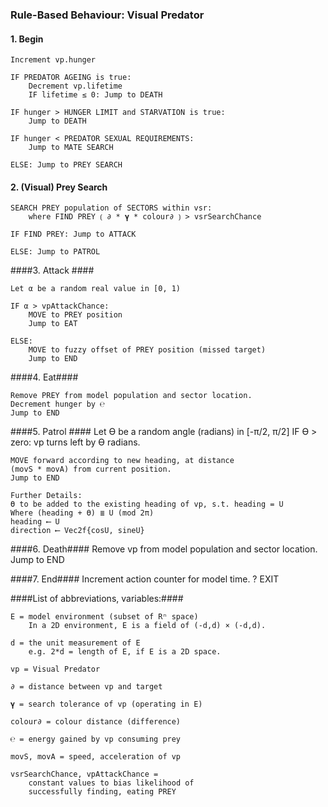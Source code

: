 
### Rule-Based Behaviour: Visual Predator ###

#### 1. Begin ####
	Increment vp.hunger
	
	IF PREDATOR AGEING is true:
		Decrement vp.lifetime
		IF lifetime ≤ 0: Jump to DEATH
	
	IF hunger > HUNGER LIMIT and STARVATION is true:
		Jump to DEATH
	
	IF hunger < PREDATOR SEXUAL REQUIREMENTS:
		Jump to MATE SEARCH
	
	ELSE: Jump to PREY SEARCH
	
#### 2. (Visual) Prey Search ####
	SEARCH PREY population of SECTORS within vsr:
		where FIND PREY ⟮ ∂ * 𝛄 * colour∂ ⟯ > vsrSearchChance
	
	IF FIND PREY: Jump to ATTACK
	
	ELSE: Jump to PATROL
	
####3. Attack ####
	
	Let α be a random real value in [0, 1)
	
	IF α > vpAttackChance: 
		MOVE to PREY position
		Jump to EAT
	
	ELSE: 
		MOVE to fuzzy offset of PREY position (missed target)
		Jump to END

####4.  Eat####

	Remove PREY from model population and sector location.
	Decrement hunger by ℮
	Jump to END

####5. Patrol ####
	Let ϴ be a random angle (radians) in [-π/2, π/2] 
	IF ϴ > zero: vp turns left by ϴ radians.

	MOVE forward according to new heading, at distance 
	(movS * movA) from current position.
	Jump to END

	Further Details:
	ϴ to be added to the existing heading of vp, s.t. heading = U 
	Where (heading + ϴ) ≣ U (mod 2π)
	heading ⟵ U
	direction ⟵ Vec2f{cosU, sineU}

####6. Death####
	Remove vp from model population and sector location.
	Jump to END

####7. End####
	Increment action counter for model time.
	?
	EXIT
	
####List of abbreviations,  variables:####

	E = model environment (subset of Rⁿ space)
		In a 2D environment, E is a field of (-d,d) × (-d,d).
		
	d = the unit measurement of E
		e.g. 2*d = length of E, if E is a 2D space.
		
	vp = Visual Predator
	
	∂ = distance between vp and target
	
	𝛄 = search tolerance of vp (operating in E)
	
	colour∂ = colour distance (difference)
	
	℮ = energy gained by vp consuming prey
	
	movS, movA = speed, acceleration of vp
	
	vsrSearchChance, vpAttackChance = 
		constant values to bias likelihood of
		successfully finding, eating PREY